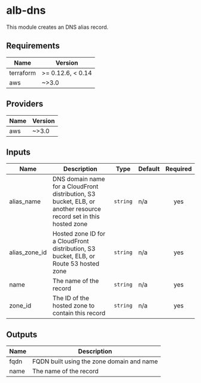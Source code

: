# alb-dns
This module creates an DNS alias record.

<!-- BEGINNING OF PRE-COMMIT-TERRAFORM DOCS HOOK -->
## Requirements

| Name | Version |
|------|---------|
| terraform | >= 0.12.6, < 0.14 |
| aws | ~>3.0 |

## Providers

| Name | Version |
|------|---------|
| aws | ~>3.0 |

## Inputs

| Name | Description | Type | Default | Required |
|------|-------------|------|---------|:--------:|
| alias\_name | DNS domain name for a CloudFront distribution, S3 bucket, ELB, or another resource record set in this hosted zone | `string` | n/a | yes |
| alias\_zone\_id | Hosted zone ID for a CloudFront distribution, S3 bucket, ELB, or Route 53 hosted zone | `string` | n/a | yes |
| name | The name of the record | `string` | n/a | yes |
| zone\_id | The ID of the hosted zone to contain this record | `string` | n/a | yes |

## Outputs

| Name | Description |
|------|-------------|
| fqdn | FQDN built using the zone domain and name |
| name | The name of the record |

<!-- END OF PRE-COMMIT-TERRAFORM DOCS HOOK -->
